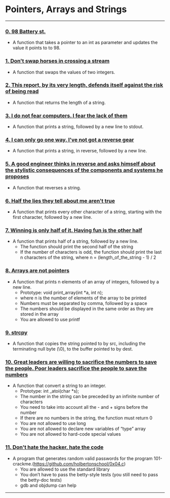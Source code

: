 # Pointers, Arrays and Strings
---

### [0. 98 Battery st.](./0-reset_to_98.c)
* A function that takes a pointer to an int as parameter and updates the value it points to to 98.


### [1. Don't swap horses in crossing a stream](./1-swap.c)
* A function that swaps the values of two integers.


### [2. This report, by its very length, defends itself against the risk of being read](./2-strlen.c)
* A function that returns the length of a string.


### [3. I do not fear computers. I fear the lack of them](./3-puts.c)
* A function that prints a string, followed by a new line to stdout.


### [4. I can only go one way. I've not got a reverse gear](./4-print_rev.c)
* A function that prints a string, in reverse, followed by a new line.


### [5. A good engineer thinks in reverse and asks himself about the stylistic consequences of the components and systems he proposes](./5-rev_string.c)
* A function that reverses a string.


### [6. Half the lies they tell about me aren't true](./6-puts2.c)
* A  function that prints every other character of a string, starting with the first character, followed by a new line.


### [7. Winning is only half of it. Having fun is the other half](./7-puts_half.c)
* A function that prints half of a string, followed by a new line.
	- The function should print the second half of the string
	- If the number of characters is odd, the function should print the last n characters of the string, where n = (length_of_the_string - 1) / 2


### [8. Arrays are not pointers](./8-print_array.c)
* A function that prints n elements of an array of integers, followed by a new line.
	- Prototype: void print_array(int *a, int n);
	- where n is the number of elements of the array to be printed
	- Numbers must be separated by comma, followed by a space
	- The numbers should be displayed in the same order as they are stored in the array
	- You are allowed to use printf


### [9. strcpy](./9-strcpy.c)
* A function that copies the string pointed to by src, including the terminating null byte (\0), to the buffer pointed to by dest.


### [10. Great leaders are willing to sacrifice the numbers to save the people. Poor leaders sacrifice the people to save the numbers](./100-atoi.c)
* A function that convert a string to an integer.
	- Prototype: int _atoi(char *s);
	- The number in the string can be preceded by an infinite number of characters
	- You need to take into account all the - and + signs before the number
	- If there are no numbers in the string, the function must return 0
	- You are not allowed to use long
	- You are not allowed to declare new variables of “type” array
	- You are not allowed to hard-code special values

### [11. Don't hate the hacker, hate the code](./101-keygen.c)
* A program that generates random valid passwords for the program 101-crackme.(https://github.com/holbertonschool/0x04.c)
	- You are allowed to use the standard library
	- You don’t have to pass the betty-style tests (you still need to pass the betty-doc tests)
	- gdb and objdump can help


---
